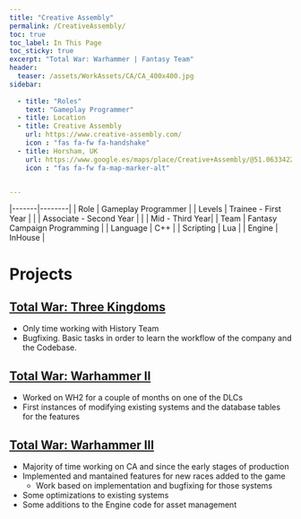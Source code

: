 ```yaml
---
title: "Creative Assembly"
permalink: /CreativeAssembly/
toc: true
toc_label: In This Page
toc_sticky: true
excerpt: "Total War: Warhammer | Fantasy Team"
header:
  teaser: /assets/WorkAssets/CA/CA_400x400.jpg
sidebar:  
  
  - title: "Roles"
    text: "Gameplay Programmer"
  - title: Location
  - title: Creative Assembly
    url: https://www.creative-assembly.com/
    icon : "fas fa-fw fa-handshake"
  - title: Horsham, UK
    url: https://www.google.es/maps/place/Creative+Assembly/@51.0633422,-0.3291839,17z/data=!4m6!3m5!1s0x4875ea529052be6d:0xcedcde6a9fe80109!8m2!3d51.0633582!4d-0.3264007!16s%2Fg%2F1hc3zq9t_?entry=ttu&g_ep=EgoyMDI0MDkxNi4wIKXMDSoASAFQAw%3D%3D
    icon : "fas fa-fw fa-map-marker-alt"


---
```


|-------|--------|
| Role | Gameplay Programmer |
| Levels | Trainee   - First Year |
|        | Associate - Second Year |
|        | Mid       - Third Year|
| Team | Fantasy Campaign Programming |
| Language | C++ |
| Scripting | Lua |
| Engine | InHouse |

# Projects
## [Total War: Three Kingdoms](https://www.totalwar.com/games/three-kingdoms/)
- Only time working with History Team
- Bugfixing. Basic tasks in order to learn the workflow of the company and the Codebase. 

## [Total War: Warhammer II](https://www.totalwar.com/games/warhammer-ii/)
- Worked on WH2 for a couple of months on one of the DLCs
- First instances of modifying existing systems and the database tables for the features

## [Total War: Warhammer III](https://warhammer3.totalwar.com/)
- Majority of time working on CA and since the early stages of production
- Implemented and mantained features for new races added to the game
  - Work based on implementation and bugfixing for those systems
- Some optimizations to existing systems
- Some additions to the Engine code for asset management